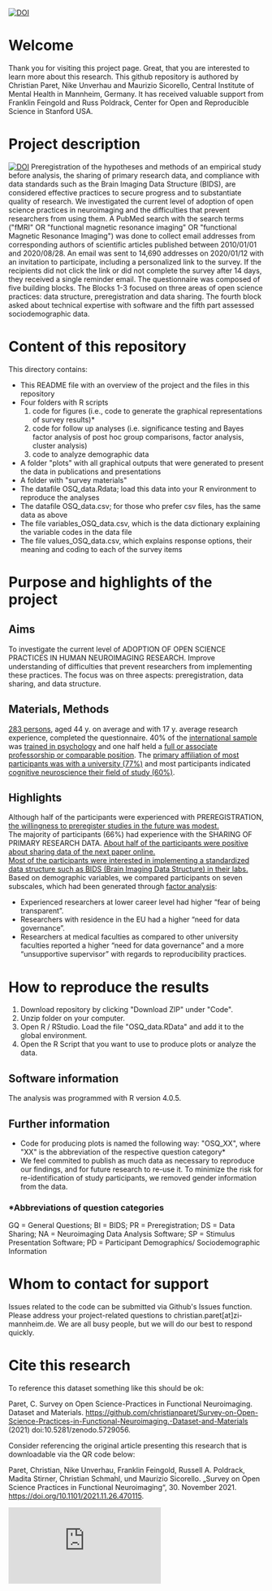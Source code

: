 [![DOI](https://zenodo.org/badge/364143830.svg)](https://zenodo.org/badge/latestdoi/364143830)
# Welcome
Thank you for visiting this project page. Great, that you are interested to learn more about this research.
This github repository is authored by Christian Paret, Nike Unverhau and Maurizio Sicorello, Central Institute of Mental Health in Mannheim, Germany. It has received valuable support from Franklin Feingold and Russ Poldrack, Center for Open and Reproducible Science in Stanford USA.
# Project description
[![DOI](https://zenodo.org/badge/364143830.svg)](https://zenodo.org/badge/latestdoi/364143830)
Preregistration of the hypotheses and methods of an empirical study before analysis, the sharing of primary research data,  and compliance with data standards such as the Brain Imaging Data Structure (BIDS),  are considered effective practices to secure progress and to substantiate quality of research. We investigated the current level of adoption of open science practices in neuroimaging and the difficulties that prevent researchers from using them. A PubMed search with the search terms ("fMRI" OR "functional magnetic resonance imaging" OR "functional Magnetic Resonance Imaging") was done to collect email addresses from corresponding authors of scientific articles published between 2010/01/01 and 2020/08/28. An email was sent to 14,690 addresses on 2020/01/12 with an invitation to participate, including a personalized link to the survey. If the recipients did not click the link or did not complete the survey after 14 days, they received a single reminder email. The questionnaire was composed of five building blocks. The Blocks 1-3 focused on three areas of open science practices: data structure, preregistration and data sharing. The fourth block asked about technical expertise with software and the fifth part assessed sociodemographic data. 
# Content of this repository 
This directory contains:
- This README file with an overview of the project and the files in this repository
- Four folders with R scripts
  1. code for figures (i.e., code to generate the graphical representations of survey results)*
  2. code for follow up analyses (i.e. significance testing and Bayes factor analysis of post hoc group comparisons, factor analysis, cluster analysis)
  3. code to analyze demographic data
- A folder "plots" with all graphical outputs that were generated to present the data in publications and presentations
- A folder with "survey materials"
- The datafile OSQ_data.Rdata; load this data into your R environment to reproduce the analyses
- The datafile OSQ_data.csv; for those who prefer csv files, has the same data as above
- The file variables_OSQ_data.csv, which is the data dictionary explaining the variable codes in the data file
- The file values_OSQ_data.csv, which explains response options, their meaning and coding to each of the survey items
# Purpose and highlights of the project
## Aims
To investigate the current level of ADOPTION OF OPEN SCIENCE PRACTICES IN HUMAN NEUROIMAGING RESEARCH. Improve understanding of difficulties that prevent researchers from implementing these practices. The focus was on three aspects: preregistration, data sharing, and data structure.
## Materials, Methods
[283 persons](./plots/Flowchart.png), aged 44 y. on average and with 17 y. average research experience, completed the questionnaire. 40% of the [international sample](./plots/CountryofResidence.png) was [trained in psychology](./plots/PD/PD04.png) and one half held a [full or associate professorship or comparable position](./plots/PD/PD07.png). The [primary affiliation of most participants was with a university (77%)](./plots/PD/PD08.png) and most participants indicated [cognitive neuroscience their field of study (60%)](./plots/PD/PD06.png). 
## Highlights
Although half of the participants were experienced with PREREGISTRATION, [the willingness to preregister studies in the future was modest.](./plots/PR/PR03.png)<br />
The majority of participants (66%) had experience with the SHARING OF PRIMARY RESEARCH DATA. [About half of the participants were positive about sharing data of the next paper online.](./plots/DS/DS09.png)<br />
[Most of the participants were interested in implementing a standardized data structure such as BIDS (Brain Imaging Data Structure) in their labs.](./plots/BI/BI07.png)<br />
Based on demographic variables, we compared participants on seven subscales, which had been generated through [factor analysis](./plots/Factoranalysis_Table.pdf):
- Experienced researchers at lower career level had higher “fear of being transparent”.
- Researchers with residence in the EU had a higher “need for data governance”.
- Researchers at medical faculties as compared to other university faculties reported a higher “need for data governance” and a more “unsupportive supervisor” with regards to reproducibility practices.
# How to reproduce the results
1. Download repository by clicking "Download ZIP" under "Code". 
2. Unzip folder on your computer. 
3. Open R / RStudio. Load the file "OSQ_data.RData" and add it to the global environment.
4. Open the R Script that you want to use to produce plots or analyze the data.
## Software information
The analysis was programmed with R version 4.0.5. 
## Further information
- Code for producing plots is named the following way: "OSQ_XX", where "XX" is the abbreviation of the respective question category*
- We feel commited to publish as much data as necessary to reproduce our findings, and for future research to re-use it. To minimize the risk for re-identification of study participants, we removed gender information from the data.
### *Abbreviations of question categories
GQ = General Questions; BI = BIDS; PR = Preregistration; DS = Data Sharing; NA = Neuroimaging Data Analysis Software; SP = Stimulus Presentation Software; PD = Participant Demographics/ Sociodemographic Information
# Whom to contact for support
Issues related to the code can be submitted via Github's Issues function. Please address your project-related questions to christian.paret[at]zi-mannheim.de. We are all busy people, but we will do our best to respond quickly. 
# Cite this research
To reference this dataset something like this should be ok:

Paret, C. Survey on Open Science-Practices in Functional Neuroimaging. Dataset and Materials. https://github.com/christianparet/Survey-on-Open-Science-Practices-in-Functional-Neuroimaging.-Dataset-and-Materials (2021) doi:10.5281/zenodo.5729056.

Consider referencing the original article presenting this research that is downloadable via the QR code below:

Paret, Christian, Nike Unverhau, Franklin Feingold, Russell A. Poldrack, Madita Stirner, Christian Schmahl, und Maurizio Sicorello. „Survey on Open Science Practices in Functional Neuroimaging“, 30. November 2021. https://doi.org/10.1101/2021.11.26.470115.

[![Download preprint](https://connect.biorxiv.org/qr/qr_img.php?id=2021.11.26.470115)](https://biorxiv.org/cgi/content/short/2021.11.26.470115v1)
